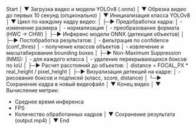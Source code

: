 Start
  │
  ▼
Загрузка видео и модели YOLOv8 (.onnx)
  │
  ▼
Обрезка видео до первых 10 секунд (опционально)
  │
  ▼
Инициализация класса YOLOv8
  │
  ▼
Цикл по каждому кадру видео:
  │
  ├─► Предобработка кадра:
  │       - изменение размера
  │       - нормализация
  │       - преобразование формата (HWC → CHW)
  │
  ├─► Инференс модели ONNX (детекция объектов)
  │
  ├─► Постобработка результатов:
  │       - фильтрация по confidence (conf_thres)
  │       - получение классов объектов
  │       - извлечение и масштабирование bounding boxes
  │
  ├─► Non-Maximum Suppression (NMS):
  │       - для каждого класса
  │       - удаление перекрывающихся боксов по IoU
  │
  ├─► Расчет расстояний до объектов:
  │       distance = FOCAL_PX * real_height / pixel_height
  │
  ├─► Визуализация детекций на кадре:
  │       - рисование боксов и подписей (класс, score, distance)
  │
  └─► Сохранение кадра в новый видеофайл
  │
  ▼
Конец видео
  │
  ▼
Вычисление метрик:
  - Среднее время инференса
  - FPS
  - Количество обработанных кадров
  │
  ▼
Сохранение результата (output.mp4)
  │
  ▼
End
